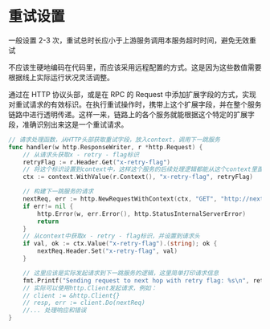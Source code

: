 # 重试设置
一般设置 2-3 次，重试总时长应小于上游服务调用本服务超时时间，避免无效重试

不应该生硬地编码在代码里，而应该采用远程配置的方式。这是因为这些数值需要根据线上实际运行状况灵活调整。

通过在 HTTP 协议头部，或是在 RPC 的 Request 中添加扩展字段的方式，实现对重试请求的有效标识。在执行重试操作时，携带上这个扩展字段，并在整个服务链路中进行透明传递。这样一来，链路上的各个服务就能根据这个特定的扩展字段，准确识别出来这是一个重试请求。
```go
// 请求处理函数，从HTTP头部获取重试字段，放入context，调用下一跳服务
func handler(w http.ResponseWriter, r *http.Request) {
    // 从请求头获取x - retry - flag标识
    retryFlag := r.Header.Get("x-retry-flag")
    // 将这个标识设置到context中，这样这个服务的后续处理逻辑都能从这个context里面获取重试标识
    ctx := context.WithValue(r.Context(), "x-retry-flag", retryFlag)

    // 构建下一跳服务的请求
    nextReq, err := http.NewRequestWithContext(ctx, "GET", "http://next-hop-service", nil)
    if err!= nil {
        http.Error(w, err.Error(), http.StatusInternalServerError)
        return
    }
    // 从context中获取x - retry - flag标识，并设置到请求头
    if val, ok := ctx.Value("x-retry-flag").(string); ok {
        nextReq.Header.Set("x-retry-flag", val)
    }

    // 这里应该是实际发起请求到下一跳服务的逻辑，这里简单打印请求信息
    fmt.Printf("Sending request to next hop with retry flag: %s\n", retryFlag)
    // 实际可以使用http.Client发起请求，例如：
    // client := &http.Client{}
    // resp, err := client.Do(nextReq)
    //... 处理响应和错误
}
```